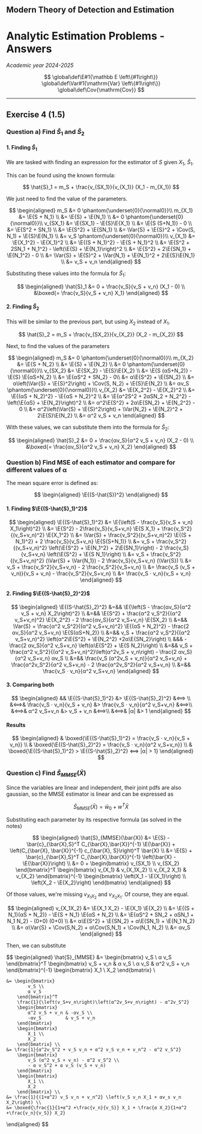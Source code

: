 ## Modern Theory of Detection and Estimation

# Analytic Estimation Problems - Answers

*Academic year 2024-2025*  

$$
\global\def\E#1{\mathbb E \left\{#1\right\}}
\global\def\Var#1{\mathrm{Var} \left\{#1\right\}}
\global\def\Cov{\mathrm{Cov}}
$$

---

## Exercise 4 (1.5)

### Question a) Find $\hat{S}_1$ and $\hat{S}_2$

#### 1. Finding $\hat{S}_1$

We are tasked with finding an expression for the estimator of $S$ given $X_1$, $\hat{S}_1$.

This can be found using the known formula:

$$
\hat{S}_1 = m_S + \frac{v_{SX_1}}{v_{X_1}} (X_1 - m_{X_1})
$$

We just need to find the value of the parameters.

$$
\begin{aligned}
    m_S &= 0 \phantom{\underset{0}{\normal0}}\\
    m_{X_1} &= \E{S + N_1} \\
        &= \E{S} + \E{N_1} \\
        &= 0 \phantom{\underset{0}{\normal0}}\\
    v_{SX_1} &= \E{SX_1} - \E{S}\E{X_1} \\
        &= \E{S (S+N_1)} - 0 \\
        &= \E{S^2 + SN_1} \\
        &= \E{S^2} + \E{SN_1} \\
        &= \Var{S} + \E{S}^2 + \Cov(S, N_1) + \E{S}\E{N_1} \\
        &= v_S \phantom{\underset{0}{\normal0}}\\
    v_{X_1} &= \E{X_1^2} - \E{X_1}^2 \\
        &= \E{(S + N_1)^2} - \E{S + N_1}^2 \\
        &= \E{S^2 + 2SN_1 + N_1^2} - \left(\E{S} + \E{N_1}\right)^2 \\
        &= \E{S^2} + 2\E{SN_1} + \E{N_1^2} - 0 \\
        &= \Var{S} + \E{S}^2 +  \Var{N_1} + \E{N_1}^2 + 2\E{S}\E{N_1} \\
        &= v_S + v_n
\end{aligned}
$$

Substituting these values into the formula for $\hat{S}_1$:

$$
\begin{aligned}
    \hat{S}_1 &= 0 + \frac{v_S}{v_S + v_n} (X_1 - 0) \\
    &\boxed{= \frac{v_S}{v_S + v_n} X_1}
\end{aligned}
$$

#### 2. Finding $\hat{S}_2$

This will be similar to the previous part, but using $X_2$ instead of $X_1$.

$$
\hat{S}_2 = m_S + \frac{v_{SX_2}}{v_{X_2}} (X_2 - m_{X_2})
$$

Next, to find the values of the parameters

$$
\begin{aligned}
    m_S &= 0 \phantom{\underset{0}{\normal0}}\\
    m_{X_2} &= \E{S + N_2} \\
        &= \E{S} + \E{N_2} \\
        &= 0 \phantom{\underset{0}{\normal0}}\\
    v_{SX_2} &= \E{SX_2} - \E{S}\E{X_2} \\
        &= \E{S (αS+N_2)} - \E{S} \E{αS+N_2} \\
        &= \E{αS^2 + SN_2} - 0\\
        &= α\E{S^2} + \E{SN_2} \\
        &= α\left(\Var{S} + \E{S}^2\right) + \Cov(S, N_2) + \E{S}\E{N_2} \\
        &= αv_S \phantom{\underset{0}{\normal0}}\\
    v_{X_2} &= \E{X_2^2} - \E{X_2}^2 \\
        &= \E{(αS + N_2)^2} - \E{αS + N_2}^2 \\
        &= \E{α^2S^2 + 2αSN_2 + N_2^2} - \left(\E{αS} + \E{N_2}\right)^2 \\
        &= α^2\E{S^2} + 2α\E{SN_2} + \E{N_2^2} - 0 \\
        &= α^2\left(\Var{S} + \E{S}^2\right) + \Var{N_2} + \E{N_2}^2 + 2\E{S}\E{N_2} \\
        &= α^2 v_S + v_n
\end{aligned}
$$

With these values, we can substitute them into the formula for $\hat{S}_2$:

$$
\begin{aligned}
    \hat{S}_2 &= 0 + \frac{αv_S}{α^2 v_S + v_n} (X_2 - 0) \\
    &\boxed{= \frac{αv_S}{α^2 v_S + v_n} X_2}
\end{aligned}
$$

### Question b) Find MSE of each estimator and compare for different values of α

The mean square error is defined as:

$$
\begin{aligned}
    \E{(S-\hat{S})^2}
\end{aligned}
$$

#### 1. Finding $\E{(S-\hat{S}_1)^2}$

$$
\begin{aligned}
    \E{(S-\hat{S}_1)^2} &= \E{\left(S - \frac{v_S}{v_S + v_n} X_1\right)^2} \\
    &= \E{S^2} - 2\frac{v_S}{v_S+v_n} \E{S X_1} + \frac{v_S^2}{(v_S+v_n)^2} \E{X_1^2} \\
    &= \Var{S} + \frac{v_S^2}{(v_S+v_n)^2} \E{(S + N_1)^2}
        + 2 \frac{v_S}{v_S+v_n} \E{S(S+N_1)} \\
    &= v_S + \frac{v_S^2}{(v_S+v_n)^2} \left(\E{S^2} + \E{N_1^2} + 2\E{SN_1}\right)
        - 2 \frac{v_S}{v_S+v_n} \left(\E{S^2} + \E{S N_1}\right) \\
    &= v_S + \frac{v_S^2}{(v_S+v_n)^2} (\Var{S} + \Var{N_1})
        - 2 \frac{v_S}{v_S+v_n} (\Var{S}) \\
    &= v_S + \frac{v_S^2}{v_S+v_n} - 2 \frac{v_S^2}{v_S+v_n} \\
    &= \frac{v_S (v_S + v_n)}{v_S + v_n} - \frac{v_S^2}{v_S+v_n} \\
    &= \frac{v_S ⋅ v_n}{v_S + v_n}
\end{aligned}
$$

#### 2. Finding $\E{(S-\hat{S}_2)^2}$

$$
\begin{aligned}
    \E{(S-\hat{S}_2)^2} &=&& \E{\left(S - \frac{αv_S}{α^2 v_S + v_n} X_2\right)^2} \\
    &=&& \E{S^2} + \frac{α^2 v_S^2}{(α^2 v_S+v_n)^2} \E{X_2^2}
        - 2 \frac{αv_S}{α^2 v_S+v_n} \E{SX_2} \\
    &=&& \Var{S} + \frac{α^2 v_S^2}{(α^2 v_S+v_n)^2} \E{(αS + N_2)^2}
        - \frac{2 αv_S}{α^2 v_S+v_n} \E{S(αS+N_2)} \\
    &=&& v_S + \frac{α^2 v_S^2}{(α^2 v_S+v_n)^2} \left(α^2\E{S^2} + \E{N_2^2} +2α\E{SN_2}\right) \\
      &&& - \frac{2 αv_S}{α^2 v_S+v_n} \left(α\E{S^2} + \E{S N_2}\right) \\
    &=&& v_S + \frac{α^2 v_S^2}{(α^2 v_S+v_n)^2}\left(α^2v_S + v_n\right)
        - \frac{2 αv_S}{α^2 v_S+v_n} αv_S \\
    &=&& \frac{v_S (α^2v_S + v_n)}{α^2 v_S+v_n} + \frac{α^2v_S^2}{α^2 v_S+v_n}
        - 2 \frac{α^2v_S^2}{α^2 v_S+v_n} \\
    &=&& \frac{v_S ⋅ v_n}{α^2 v_S+v_n}
\end{aligned}
$$

#### 3. Comparing both

$$
\begin{aligned}
&& \E{(S-\hat{S}_1)^2} &> \E{(S-\hat{S}_2)^2} &⟺ \\
&⟺& \frac{v_S ⋅ v_n}{v_S + v_n} &> \frac{v_S ⋅ v_n}{α^2 v_S+v_n} &⟺\\
&⟺& α^2 v_S+v_n &> v_S + v_n &⟺\\
&⟺& |α| &> 1
\end{aligned}
$$

#### Results

$$
\begin{aligned}
    & \boxed{\E{(S-\hat{S}_1)^2} = \frac{v_S ⋅ v_n}{v_S + v_n}} \\
    & \boxed{\E{(S-\hat{S}_2)^2} = \frac{v_S ⋅ v_n}{α^2 v_S+v_n}} \\
    & \boxed{\E{(S-\hat{S}_1)^2} > \E{(S-\hat{S}_2)^2} ⟺ |α| > 1}
\end{aligned}
$$

### Question c) Find $\hat{S}_{MMSE}(\bar{X})$

Since the variables are linear and independent, their joint pdfs are also gaussian, so the MMSE
estimator is linear and can be expressed as

$$
\hat{S}_{MMSE}(\bar{X}) = \bar{w}_0 + w^T \bar{X}
$$

Substituting each parameter by its respective formula (as solved in the notes)

$$
\begin{aligned}
    \hat{S}_{MMSE}(\bar{X}) &= \E{S} - \bar{c}_{\bar{X},S}^T C_{\bar{X},\bar{X}}^{-1} \E{\bar{X}}
        + \left(C_{\bar{X}, \bar{X}}^{-1} c_{\bar{X}, S}\right)^T \bar{X} \\
    &= \E{S} + \bar{c}_{\bar{X},S}^T C_{\bar{X},\bar{X}}^{-1} \left(\bar{X} - \E{\bar{X}}\right) \\
    &= 0 + \begin{bmatrix}
            v_{SX_1} \\
            v_{SX_2}
        \end{bmatrix}^T \begin{bmatrix}
            v_{X_1} & v_{X_1X_2} \\
            v_{X_2 X_1} & v_{X_2}
        \end{bmatrix}^{-1} \begin{bmatrix}
            \left(X_1 - \E{X_1}\right) \\
            \left(X_2 - \E{X_2}\right)
        \end{bmatrix}
\end{aligned}
$$

Of those values, we're missing $v_{X_1X_2}$ and $v_{X_2X_1}$. Of course, they are equal.

$$
\begin{aligned}
    v_{X_1X_2} &= \E{X_1 X_2} - \E{X_1} \E{X_2} \\
    &= \E{(S + N_1)(αS + N_2)} - \E{S + N_1} \E{αS + N_2} \\
    &= \E{αS^2 + SN_2 + αSN_1 + N_1 N_2} - (0+0) (0+0) \\
    &= α\E{S^2} + \E{SN_2} + α\E{SN_1} + \E{N_1 N_2} \\
    &= α\Var{S} + \Cov(S,N_2) + α\Cov(S,N_1) + \Cov(N_1, N_2) \\
    &= αv_S
\end{aligned}
$$

Then, we can substitute

$$
\begin{aligned}
    \hat{S}_{MMSE} &= \begin{bmatrix}
            v_S \\
            α v_S
        \end{bmatrix}^T \begin{bmatrix}
            v_S + v_n & α v_S \\
            α v_S     & α^2 v_S + v_n
        \end{bmatrix}^{-1} \begin{bmatrix}
            X_1 \\
            X_2
        \end{bmatrix} \\

    &= \begin{bmatrix}
            v_S \\
            α v_S
        \end{bmatrix}^T
        \frac{1}{\left(v_S+v_n\right)\left(α^2v_S+v_n\right) - α^2v_S^2}
        \begin{bmatrix}
            α^2 v_S + v_n & -αv_S \\
            -αv_S         & v_S + v_n
        \end{bmatrix}
        \begin{bmatrix}
            X_1 \\
            X_2
        \end{bmatrix} \\
    &= \frac{1}{α^2v_S^2 + v_S v_n + α^2 v_S v_n + v_n^2 - α^2 v_S^2}
        \begin{bmatrix}
            v_S (α^2 v_S + v_n) - α^2 v_S^2 \\
            - α v_S^2 + α v_S (v_S + v_n)
        \end{bmatrix}
        \begin{bmatrix}
            X_1 \\
            X_2
        \end{bmatrix} \\
    &= \frac{1}{(1+α^2) v_S v_n + v_n^2} \left(v_S v_n X_1 + αv_s v_n X_2\right) \\
    &= \boxed{\frac{1}{1+α^2 +\frac{v_n}{v_S}} X_1 + \frac{α X_2}{1+α^2 +\frac{v_n}{v_S}} X_2}
\end{aligned}
$$
